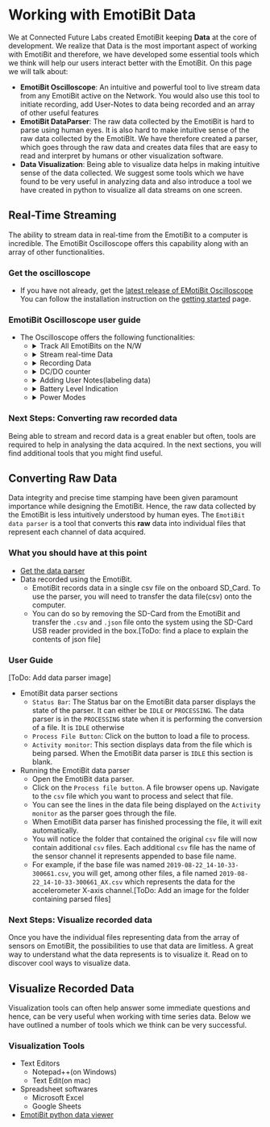 # Working with EmotiBit Data
We at Connected Future Labs created EmotiBit keeping **Data** at the core of development. We realize that Data is the most important aspect of working with EmotiBit and therefore, we have developed
some essential tools which we think will help our users interact better with the EmotiBit.
On this page we will talk about:
- **EmotiBit Oscilloscope**: An intuitive and powerful tool to live stream data from any EmotiBit active on the Network. You would also use this tool to initiate
recording, add User-Notes to data being recorded and an array of other useful features
- **EmotiBit DataParser**: The raw data collected by the EmotiBit is hard to parse using human eyes. It is also hard to make intuitive sense of the raw data collected by the EmotiBIt. We have therefore created a parser, which goes through the raw data and creates data files that are easy to read and interpret by humans or other visualization software.
- **Data Visualization**: Being able to visualize data helps in making intuitive sense of the data collected. We suggest some tools which we have found to be very useful in analyzing data and also introduce a tool we have created in python to visualize all data streams on one screen.

## Real-Time Streaming
The ability to stream data in real-time from the EmotiBit to a computer is incredible. The EmotiBit Oscilloscope offers this capability along with an array of other functionalities.

### Get the oscilloscope
- If you have not already, get the [latest release of EMotiBit Oscilloscope](https://github.com/EmotiBit/ofxEmotiBit/releases/latest)
You can follow the installation instruction on the [getting started]() page.

### EmotiBit Oscilloscope user guide
- The Oscilloscope offers the following functionalities:
  - <details>
    <summary>Track All EmotiBits on the N/W</summary>
    <br>

    - All active EmotiBits on the same network as the host computer show up on the Oscilloscope.  
    - The EmotiBit you are connected to appears with an `X` in front of the IP address of that EmotiBit.  
    - All other EmotiBits, if present are grouped as a list. You can have several Oscilloscopes open on the same computer with an EmotiBit connected to each Oscilloscope. DO remember, however, that one Oscilloscope can be connected only to one EmotiBit at a time. And, if an EmotiBit is already connected to an Oscilloscope, it appears **greyed out** to all other oscilloscopes on the network.
    </details>

  - <details>
    <summary>Stream real-time Data</summary>
    <br>

    - The Moment you connect to an EmotiBit, the EmotiBIt Ocsilloscope will begin to display the data being transmitted by the EmotiBit. You can switch between available EmotiBits in the list and the data streams will update automatically.
    </details>
  
  - <details>
    <summary>Recording Data</summary>
    <br>
    
    - This is one of the most important features offered by the EmotiBit Oscilloscope. 
    - By clicking on the Record button, you can initiate a record session on the Selected EmotiBit. When a record session is initiated, the EmotiBit will start recording the data on the onboard SD-Card as well as stream it on the Oscilloscope.
    - The Important thing to note is that a recording session can be initiated only from an EmotiBit Oscilloscope window.
    - The EmotiBit uses this connection with an Oscilloscope to generate time syncing information essential for data integrity. We, therefore, recommend using the EmotiBit in-network as much as possible, connected to the Oscilloscope.
    - Once the Recording has been Initiated, you will notice the `red recording`a indicator led flashing on the EmotiBit. You are also free to move in/out of the network, close the Oscilloscope, or connect to a new Oscilloscope.
    </details>
    
  - <details>
    <summary>DC/DO counter</summary>
    <br>
    Data Clipping and Data Overflow are metric that are used to determine data integrity. Each metric is explained here:
    
    - Data Clipping: A clipping event occurs when the data recorded by any sensor goes out of the predefined bounds. The user should interpret the        occurrence of a clipping event as a point in time where the captured data does not represent the actual physical phenomenon.
    - Data Overflow: An overflow event occurs when the internal data buffers are filled and no new data being generated can be recorded. This leads to    "blanks" in the data time series. An overflow event should be taken more seriously, as the EmotiBit has been designed to avoid such scenarios.
    </details>
    
  - <details>
    <summary>Adding User Notes(labeling data)</summary>
    <br>
    
    - The ability to add User Notes was recognized as essential for the user experience by our development team. 
    The Oscilloscope offers the feature to label/tag the real-time data being recorded the EmotiBit.
    Note, that the User Note feature is available only when a recording session has been initiated by the user.
    </details> 

  - <details>
    <summary>Battery Level Indication</summary>
    <br>
  
    - The Battery Level indicator, as is suggestive from the name, displays the charge available in the battery as a percentage. We recommend not letting the battery fall below 20% as it might begin to interfere with the sensors.
    </details>
  - <details>
    <summary>Power Modes</summary>
    <br>
    
    The EmotiBit has 4 power modes it can work in. All modes can be accessed using the EmotiBit Oscilloscope.
    - **Normal Mode**: In normal mode, the EmotiBit works with complete functionality, being able to record and transmit data.
    - **Low Power Mode**: In Low power mode, the EmotiBit can record but cannot transmit data in real-time. It, however, continues to get the time-sync pulses.
    - **WiFi Off**: This mode causes the EmotiBit to shut down the onboard WiFi shield. This saves power and enables long recording sessions. However, since the WiFi shield is Off, the EmotiBit cannot get time-sync pulses, which can lead to less accurate time stamping od data.  The EmotiBit can be toggled between normal mode and WiFi off mode by performing a `long press` the onboard button. If using the EmotiBit in `WiFi off` mode, we recommend leaving the EmotiBit running for a couple of minutes after going back to normal mode. This can potentially help with time-syncing issues.
    - **Hibernate**: In hibernate mode, EmotiBit stops any task it is performing and goes to sleep. We recommend using this mode instead of un-plugging the EmotiBit battery when not in use.
    </details>

### Next Steps: Converting raw recorded data
Being able to stream and record data is a great enabler but often, tools are required to help in analysing the data acquired. In the next sections, you will find additional tools that you might find useful. 

## Converting Raw Data
Data integrity and precise time stamping have been given paramount importance while designing the EmotiBit. Hence, the raw data collected by the EmotiBit is less intuitively understood by human eyes. The `EmotiBit data parser` is a tool that converts this **raw** data into individual files that represent each channel of data acquired.
 
### What you should have at this point
- [Get the data parser]()
- Data recorded using the EmotiBit. 
  - EmotiBit records data in a single csv file on the onboard SD_Card. To use the parser, you will need to transfer the data file(csv) onto the computer. 
  - You can do so by removing the SD-Card from the EmotiBit and transfer the `.csv` and `.json` file onto the system using the SD-Card USB reader provided in the box.[ToDo: find a place to explain the contents of json file]
### User Guide
[ToDo: Add data parser image]
- EmotiBit data parser sections
  - `Status Bar`: The Status bar on the EmotiBit data parser displays the state of the parser. It can either be `IDLE` or `PROCESSING`. The data parser is in the `PROCESSING` state when it is performing the conversion of a file. It is `IDLE` otherwise
  - `Process File Button`: Click on the button to load a file to process.
  - `Activity monitor`: This section displays data from the file which is being parsed. When the EmotiBit data parser is `IDLE` this section is blank.
- Running the EmotiBit data parser
  - Open the EmotiBit data parser. 
  - Click on the `Process file button`. A file browser opens up. Navigate to the `csv` file which you want to process and select that file.
  - You can see the lines in the data file being displayed on the `Activity monitor` as the parser goes through the file.
  - When EmotiBit data parser has finished processing the file, it will exit automatically. 
  - You will notice the folder that contained the original `csv` file will now contain additional `csv` files. Each additional `csv` file has the name of the sensor channel it represents appended to base file name.
  - For example, if the base file was named `2019-08-22_14-10-33-300661.csv`, you will get, among other files, a file named `2019-08-22_14-10-33-300661_AX.csv` which represents the data for the accelerometer X-axis channel.[ToDo: Add an image for the folder containing parsed files]
### Next Steps: Visualize recorded data
Once you have the individual files representing data from the array of sensors on EmotiBit, the possibilities to use that data are limitless. A great way to understand what the data represents is to visualize it. Read on to discover cool ways to visualize data.
## Visualize Recorded Data
Visualization tools can often help answer some immediate questions and hence, can be very useful when working with time series data. Below we have outlined a number of tools which we think can be very successful.
### Visualization Tools
- Text Editors
  - Notepad++(on Windows)
  - Text Edit(on mac)
- Spreadsheet softwares
  - Microsoft Excel
  - Google Sheets 
- [EmotiBit python data viewer]()

